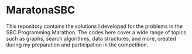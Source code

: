 # MaratonaSBC
This repository contains the solutions I developed for the problems in the SBC Programming Marathon. The codes here cover a wide range of topics such as graphs, search algorithms, data structures, and more, created during my preparation and participation in the competition.
